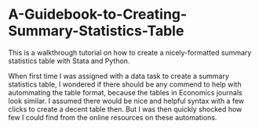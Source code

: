 # A-Guidebook-to-Creating-Summary-Statistics-Table
This is a walkthrough tutorial on how to create a nicely-formatted summary statistics table with Stata and Python. <br>

When first time I was assigned with a data task to create a summary statistics table, I wondered if there should be any commend to help with autommating the table format, because the tables in Economics journals look similar. I assumed there would be nice and helpful syntax with a few clicks to create a decent table then. But I was then quickly shocked how few I could find from the online resources on these automations. 
